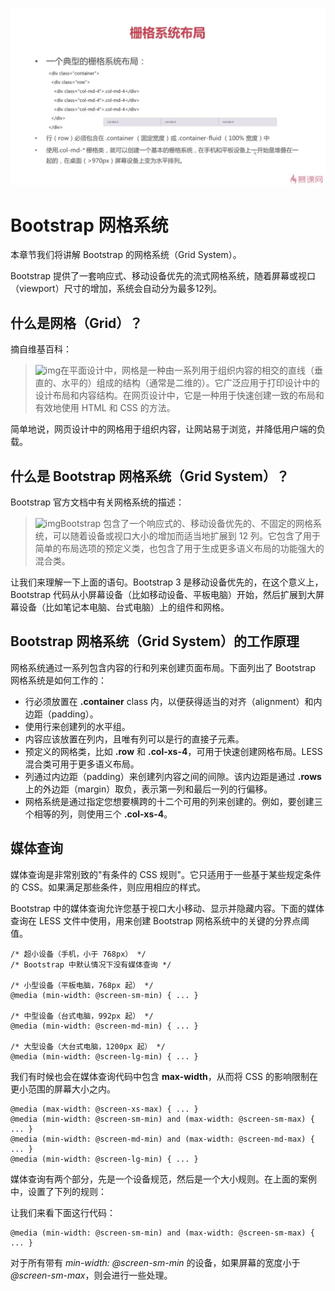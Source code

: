 ![QQ图片20190328183447](QQ图片20190328183447.jpg)

# Bootstrap 网格系统

本章节我们将讲解 Bootstrap 的网格系统（Grid System）。

Bootstrap 提供了一套响应式、移动设备优先的流式网格系统，随着屏幕或视口（viewport）尺寸的增加，系统会自动分为最多12列。



## 什么是网格（Grid）？

摘自维基百科：

> ![img](http://www.runoob.com/images/quote.png)在平面设计中，网格是一种由一系列用于组织内容的相交的直线（垂直的、水平的）组成的结构（通常是二维的）。它广泛应用于打印设计中的设计布局和内容结构。在网页设计中，它是一种用于快速创建一致的布局和有效地使用 HTML 和 CSS 的方法。

简单地说，网页设计中的网格用于组织内容，让网站易于浏览，并降低用户端的负载。







## 什么是 Bootstrap 网格系统（Grid System）？

Bootstrap 官方文档中有关网格系统的描述：

> ![img](http://www.runoob.com/images/quote.png)Bootstrap 包含了一个响应式的、移动设备优先的、不固定的网格系统，可以随着设备或视口大小的增加而适当地扩展到 12 列。它包含了用于简单的布局选项的预定义类，也包含了用于生成更多语义布局的功能强大的混合类。

让我们来理解一下上面的语句。Bootstrap 3 是移动设备优先的，在这个意义上，Bootstrap 代码从小屏幕设备（比如移动设备、平板电脑）开始，然后扩展到大屏幕设备（比如笔记本电脑、台式电脑）上的组件和网格。





## Bootstrap 网格系统（Grid System）的工作原理

网格系统通过一系列包含内容的行和列来创建页面布局。下面列出了 Bootstrap 网格系统是如何工作的：

- 行必须放置在 **.container** class 内，以便获得适当的对齐（alignment）和内边距（padding）。
- 使用行来创建列的水平组。
- 内容应该放置在列内，且唯有列可以是行的直接子元素。
- 预定义的网格类，比如 **.row** 和 **.col-xs-4**，可用于快速创建网格布局。LESS 混合类可用于更多语义布局。
- 列通过内边距（padding）来创建列内容之间的间隙。该内边距是通过 **.rows** 上的外边距（margin）取负，表示第一列和最后一列的行偏移。
- 网格系统是通过指定您想要横跨的十二个可用的列来创建的。例如，要创建三个相等的列，则使用三个 **.col-xs-4**。





## 媒体查询

媒体查询是非常别致的"有条件的 CSS 规则"。它只适用于一些基于某些规定条件的 CSS。如果满足那些条件，则应用相应的样式。

Bootstrap 中的媒体查询允许您基于视口大小移动、显示并隐藏内容。下面的媒体查询在 LESS 文件中使用，用来创建 Bootstrap 网格系统中的关键的分界点阈值。

```
/* 超小设备（手机，小于 768px） */
/* Bootstrap 中默认情况下没有媒体查询 */

/* 小型设备（平板电脑，768px 起） */
@media (min-width: @screen-sm-min) { ... }

/* 中型设备（台式电脑，992px 起） */
@media (min-width: @screen-md-min) { ... }

/* 大型设备（大台式电脑，1200px 起） */
@media (min-width: @screen-lg-min) { ... }
```

我们有时候也会在媒体查询代码中包含 **max-width**，从而将 CSS 的影响限制在更小范围的屏幕大小之内。

```
@media (max-width: @screen-xs-max) { ... }
@media (min-width: @screen-sm-min) and (max-width: @screen-sm-max) { ... }
@media (min-width: @screen-md-min) and (max-width: @screen-md-max) { ... }
@media (min-width: @screen-lg-min) { ... }
```

媒体查询有两个部分，先是一个设备规范，然后是一个大小规则。在上面的案例中，设置了下列的规则：

让我们来看下面这行代码：

```
@media (min-width: @screen-sm-min) and (max-width: @screen-sm-max) { ... }
```

对于所有带有 *min-width: @screen-sm-min* 的设备，如果屏幕的宽度小于 *@screen-sm-max*，则会进行一些处理。